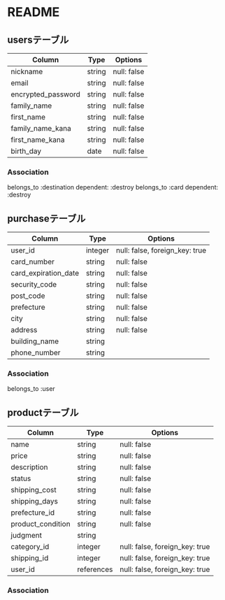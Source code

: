 # README

## usersテーブル

| Column             | Type       | Options                        |
| -------------------| ---------- | ------------------------------ |
| nickname           | string     | null: false                    |
| email              | string     | null: false                    |
| encrypted_password | string     | null: false                    |
| family_name	       | string	    | null: false                    |
| first_name         | string	    | null: false	                   |
| family_name_kana	 | string	    | null: false                    |
| first_name_kana    | string	    | null: false                    |
| birth_day	         | date	      | null: false                    |


### Association

 belongs_to :destination dependent: :destroy
 belongs_to :card dependent: :destroy

## purchaseテーブル

| Column               | Type       | Options                          |
| ---------------------| ---------- | -------------------------------- |
| user_id              | integer    | null: false, foreign_key: true   |
| card_number          | string	    | null: false                      |
| card_expiration_date | string	    | null: false                      |
| security_code        | string	    | null: false                      |
| post_code	           | string	    | null: false                      |
| prefecture	         | string	    | null: false                      |
| city	               | string	    | null: false                      |
| address	             | string	    | null: false                      |
| building_name	       | string     |                                  |
| phone_number	       | string     |                                  |

### Association

 belongs_to :user


## productテーブル

| Column             | Type       | Options                          |
|--------------------| ---------- | -------------------------------- |
| name	             | string     |	null: false                      |
| price	             | string	    | null: false                      |
| description	       | string	    | null: false                      |
| status	           | string	    | null: false                      |
| shipping_cost	     | string	    | null: false                      |
| shipping_days	     | string     |	null: false                      |
| prefecture_id	     | string	    | null: false                      |
| product_condition  | string     | null: false                      |
| judgment	         | string     |                                  |
| category_id	       | integer	  | null: false, foreign_key: true   |
| shipping_id	       | integer	  | null: false, foreign_key: true   |
| user_id	           | references	| null: false, foreign_key: true   |


### Association

